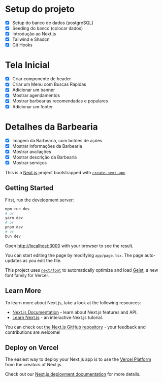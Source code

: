 # Setup do projeto

- [x] Setup do banco de dados (postgreSQL)
- [x] Seeding do banco (colocar dados)
- [x] Introdução ao Next.js
- [x] Tailwind e Shadcn
- [x] Git Hooks

# Tela Inicial

- [x] Criar componente de header
- [x] Criar um Menu com Buscas Rápidas
- [x] Adicionar um banner
- [x] Mostrar agendamentos
- [x] Mostrar barbearias recomendadas e populares
- [x] Adicionar um footer

# Detalhes da Barbearia

- [x] Imagem da Barbearia, com botões de ações
- [x] Mostrar informações da Barbearia
- [x] Mostrar avaliações
- [x] Mostrar descrição da Barbearia
- [x] Mostrar serviços

This is a [Next.js](https://nextjs.org) project bootstrapped with [`create-next-app`](https://nextjs.org/docs/app/api-reference/cli/create-next-app).

## Getting Started

First, run the development server:

```bash
npm run dev
# or
yarn dev
# or
pnpm dev
# or
bun dev
```

Open [http://localhost:3000](http://localhost:3000) with your browser to see the result.

You can start editing the page by modifying `app/page.tsx`. The page auto-updates as you edit the file.

This project uses [`next/font`](https://nextjs.org/docs/app/building-your-application/optimizing/fonts) to automatically optimize and load [Geist](https://vercel.com/font), a new font family for Vercel.

## Learn More

To learn more about Next.js, take a look at the following resources:

- [Next.js Documentation](https://nextjs.org/docs) - learn about Next.js features and API.
- [Learn Next.js](https://nextjs.org/learn) - an interactive Next.js tutorial.

You can check out [the Next.js GitHub repository](https://github.com/vercel/next.js) - your feedback and contributions are welcome!

## Deploy on Vercel

The easiest way to deploy your Next.js app is to use the [Vercel Platform](https://vercel.com/new?utm_medium=default-template&filter=next.js&utm_source=create-next-app&utm_campaign=create-next-app-readme) from the creators of Next.js.

Check out our [Next.js deployment documentation](https://nextjs.org/docs/app/building-your-application/deploying) for more details.
